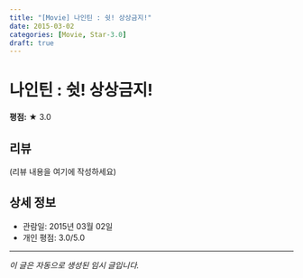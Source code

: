 ```yaml
---
title: "[Movie] 나인틴 : 쉿! 상상금지!"
date: 2015-03-02
categories: [Movie, Star-3.0]
draft: true
---
```


# 나인틴 : 쉿! 상상금지!

**평점:** ★ 3.0

## 리뷰

(리뷰 내용을 여기에 작성하세요)

## 상세 정보

- 관람일: 2015년 03월 02일
- 개인 평점: 3.0/5.0

---

*이 글은 자동으로 생성된 임시 글입니다.*
